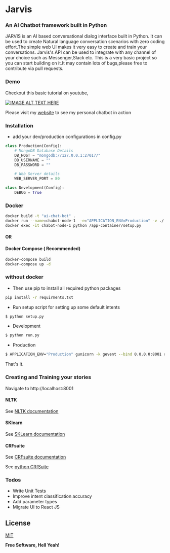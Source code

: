 # Jarvis
### An AI Chatbot framework built in Python
JARVIS is an AI based conversational dialog interface built in Python. It can be used to create Natural language conversation scenarios with zero coding effort.The simple web UI makes it very easy to create and train your conversations. Jarvis's API can be used to integrate with any channel of your choice such as Messenger,Slack etc. This is a very basic project so you can start building on it.It may contain lots of bugs,please free to contribute via pull requests.


### Demo

Checkout this basic tutorial on youtube,

[![IMAGE ALT TEXT HERE](https://img.youtube.com/vi/S1Fj7WinaBA/0.jpg)](https://www.youtube.com/watch?v=S1Fj7WinaBA)

Please visit my [website](http://alfredfrancis.github.io) to see my personal chatbot in action

### Installation

* add your dev/production configurations in config.py 

```python
class Production(Config):
    # MongoDB Database Details
    DB_HOST = "mongodb://127.0.0.1:27017/"
    DB_USERNAME = ""
    DB_PASSWORD = ""

    # Web Server details
    WEB_SERVER_PORT = 80

class Development(Config):
    DEBUG = True
```

### Docker
```sh
docker build -t "ai-chat-bot" .
docker run --name=chabot-node-1  -e="APPLICATION_ENV=Production" -v ./:/app-container -p 8001:8080 -it ai-chat-bot gunicorn --bind 0.0.0.0:8080 run:app
docker exec -it chabot-node-1 python /app-container/setup.py
```
#### OR
#### Docker Compose ( Recommended)
```sh
docker-compose build
docker-compose up -d
```
### without docker

* Then use pip to install all required python packages
```sh
pip install -r requirments.txt
```
* Run setup script for setting up some default intents
```sh
$ python setup.py
```

* Development
```sh
$ python run.py
```
* Production
```sh
$ APPLICATION_ENV="Production" gunicorn -k gevent --bind 0.0.0.0:8001 run:app
```
That's it.

### Creating and Training your stories
Navigate to http://localhost:8001

#### NLTK
See [NLTK documentation](www.nltk.org/)

#### SKlearn
See [SKLearn documentation](http://scikit-learn.org/)

#### CRFsuite
See [CRFsuite documentation](http://www.chokkan.org/software/crfsuite/)

See [python CRfSuite](https://python-crfsuite.readthedocs.io/en/latest/)


### Todos

 - Write Unit Tests
 - Improve intent classification accuracy
 - Add parameter types
 - Migrate UI to React JS

License
----
[MIT](https://opensource.org/licenses/MIT) 



**Free Software, Hell Yeah!**
